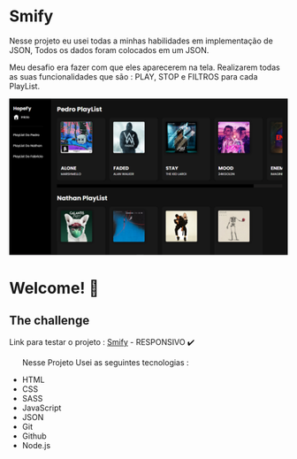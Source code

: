 # Smify
<p>Nesse projeto eu usei todas a minhas habilidades em implementação de JSON, Todos os dados foram colocados em um JSON.</p>
<p>Meu desafio era fazer com que eles aparecerem na tela.
Realizarem todas as suas funcionalidades que são : PLAY, STOP e FILTROS para cada PlayList.</p>
 
![](./assets/github-image.png)


<h1>Welcome! 👋</h1>
<h2>The challenge</h2>
<p>Link para testar o projeto : <a href="https://smify-portifolio.netlify.app/">Smify</a> - RESPONSIVO ✔️</p>

<ul>
<p>Nesse Projeto Usei as seguintes tecnologias :<p>

<li>HTML
<li>CSS
<li>SASS
<li>JavaScript
<li>JSON
<li>Git
<li>Github
<li>Node.js
</ul>
